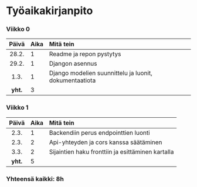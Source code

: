 # Työaikakirjanpito

### Viikko 0
| Päivä | Aika | Mitä tein  |
| :----:|:-----| :-----|
| 28.2. | 1    |Readme ja repon pystytys|
| 29.2. | 1    |Djangon asennus|
| 1.3. | 1    |Django modelien suunnittelu ja luonit, dokumentaatiota|
| **yht.**| 3    | |

### Viikko 1
| Päivä | Aika | Mitä tein  |
| :----:|:-----| :-----|
| 2.3. | 1    |Backendiin perus endpointtien luonti|
| 2.3. | 2    |Api-yhteyden ja cors kanssa säätäminen|
| 3.3. | 2    |Sijaintien haku fronttiin ja esittäminen kartalla|
| **yht.**| 5    | |


### Yhteensä kaikki: 8h
